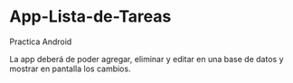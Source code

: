 # App-Lista-de-Tareas
Practica Android

La app deberá de poder agregar, eliminar y editar en una base de datos y mostrar en pantalla los cambios. 
